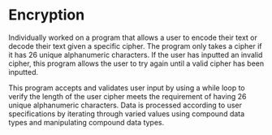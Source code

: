 # Encryption
Individually worked on a program that allows a user to encode their text or decode their text given a specific cipher. The program only takes a cipher if it has 26 unique alphanumeric characters. If the user has inputted an invalid cipher, this program allows the user to try again until a valid cipher has been inputted.

This program accepts and validates user input by using a while loop to verify the length of the user cipher meets the requirement of having 26 unique alphanumeric characters. Data is processed according to user specifications by iterating through varied values using compound data types and manipulating compound data types.
